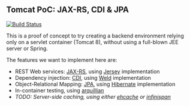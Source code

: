 ## Tomcat PoC: JAX-RS, CDI & JPA

[![Build Status](https://travis-ci.org/causyHome/tomcat-jersey-weld-hibernate.svg?branch=master)](https://travis-ci.org/causyHome/tomcat-jersey-weld-hibernate)

This is a proof of concept to try creating a backend environment relying only on a servlet container (Tomcat 8), without using a full-blown JEE server or Spring. 

The features we want to implement here are:

  - REST Web services: [JAX-RS](https://jax-rs-spec.java.net), using [Jersey](https://jersey.java.net/) implementation
  - Dependency injection: [CDI](http://docs.oracle.com/javaee/6/tutorial/doc/giwhl.html), using [Weld](http://weld.cdi-spec.org/) implementation
  - Object-Relational Mapping: [JPA](http://www.oracle.com/technetwork/java/javaee/tech/persistence-jsp-140049.html), using [Hibernate](http://hibernate.org/) implementation
  - In-container testing, using [arquillian](arquillian.org)
  - *TODO: Server-side caching, using either [ehcache](http://www.ehcache.org/) or [infinispan](infinispan.org/
)*

